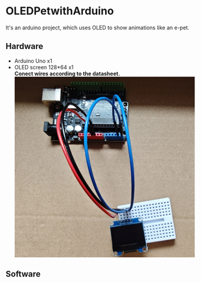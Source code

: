 # OLEDPetwithArduino
It's an arduino project, which uses OLED to show animations like an e-pet.
## Hardware
- Arduino Uno x1
- OLED screen 128*64 x1  
**Conect wires according to the datasheet.**  
![Wires](https://github.com/XG1666/OLEDPetwithArduino/blob/main/Eyes/Animations/Wires.jpg)
## Software
